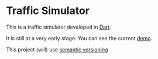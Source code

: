 Traffic Simulator
==============================

This is a traffic simulator developed in [Dart](https://www.dartlang.org/).  

It is still at a very early stage.
You can see the current [demo](http://kmtu.github.io/traffic_simulator/).

This project (will) use [semantic versioning](http://semver.org/)
